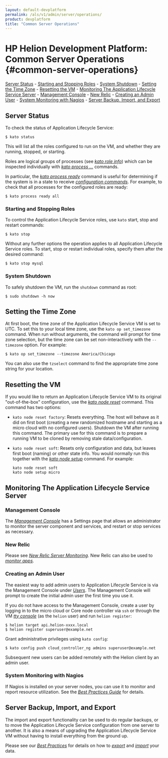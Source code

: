 ```yaml
---
layout: default-devplatform
permalink: /als/v1/admin/server/operations/
product: devplatform
title: "Common Server Operations"
---
```

<!--PUBLISHED-->

# HP Helion Development Platform: Common Server Operations {#common-server-operations}
[Server Status](#server-status)
        -   [Starting and Stopping Roles](#starting-and-stopping-roles)
        -   [System Shutdown](#system-shutdown)
    -   [Setting the Time Zone](#setting-the-time-zone)
    -   [Resetting the VM](#resetting-the-vm)
    -   [Monitoring The Application Lifecycle Service
        Server](#monitoring-the-helion-server)
        -   [Management Console](#management-console)
        -   [New Relic](#new-relic)
        -   [Creating an Admin User](#creating-an-admin-user)
        -   [System Monitoring with
            Nagios](#system-monitoring-with-nagios)
    -   [Server Backup, Import, and
        Export](#server-backup-import-and-export)

Server Status[](#server-status "Permalink to this headline")
-------------------------------------------------------------

To check the status of Application Lifecycle Service:

    $ kato status

This will list all the roles configured to run on the VM, and whether
they are running, stopped, or starting.

Roles are logical groups of processes (see [*kato role
info*](/als/v1/admin/reference/kato-ref/#kato-command-ref-role-info)) which can
be inspected individually with [*kato process
...*](/als/v1/admin/reference/kato-ref/#kato-command-ref-process-list)
commands.

In particular, the [*kato process
ready*](/als/v1/admin/reference/kato-ref/#kato-command-ref-process-ready)
command is useful for determining if the system is in a state to receive
[*configuration commands*](/als/v1/admin/server/configuration/#server-configuration). For
example, to check that all processes for the configured roles are ready:

    $ kato process ready all

### Starting and Stopping Roles[](#starting-and-stopping-roles "Permalink to this headline")

To control the Application Lifecycle Service roles, use `kato` start,
stop and restart commands:

    $ kato stop

Without any further options the operation applies to all Application Lifecycle Service roles.
To start, stop or restart individual roles, specify them after the
desired command:

    $ kato stop mysql

### System Shutdown[](#system-shutdown "Permalink to this headline")

To safely shutdown the VM, run the `shutdown`
command as root:

    $ sudo shutdown -h now

Setting the Time Zone[](#setting-the-time-zone "Permalink to this headline")
-----------------------------------------------------------------------------

At first boot, the time zone of the Application Lifecycle Service VM is set to UTC. To set
this to your local time zone, use the `kato op set_timezone` command. When run without arguments, the command will prompt
for time zone selection, but the time zone can be set non-interactively
with the `--timezone` option. For example:

    $ kato op set_timezone --timezone America/Chicago

You can also use the `tzselect` command to find the
appropriate time zone string for your location.

Resetting the VM[](#resetting-the-vm "Permalink to this headline")
-------------------------------------------------------------------

If you would like to return an Application Lifecycle Service VM to its original
"out-of-the-box" configuration, use the [*kato node
reset*](/als/v1/admin/reference/kato-ref/#kato-command-ref-node-attach)
command. This command has two options:

-   `kato node reset factory`: Resets everything.
    The host will behave as it did on first boot (creating a new
    randomized hostname and starting as a micro cloud with no configured
    users). Shutdown the VM after running this command. The primary use
    for this command is to prepare a running VM to be cloned by removing
    stale data/configuration.

-   `kato node reset soft`: Resets only
    configuration and data, but leaves first boot (naming) or other
    state info. You would normally run this together with the [*kato
    node
    setup*](/als/v1/admin/reference/kato-ref/#kato-command-ref-node-attach)
    command. For example:

        kato node reset soft
        kato node setup micro

Monitoring The Application Lifecycle Service Server[](#monitoring-the-helion-server "Permalink to this headline")
-----------------------------------------------------------------------------------------------

### Management Console[](#management-console "Permalink to this headline")

The [*Management
Console*](/als/v1/user/console/#management-console) has a
Settings page that allows an administrator to monitor the server
component and services, and restart or stop services as necessary.

### New Relic[](#new-relic "Permalink to this headline")

Please see [*New Relic Server
Monitoring*](/als/v1/admin/best-practices/#bestpractices-nrsysmond). New
Relic can also be used to [*monitor
apps*](/als/v1/user/deploy/newrelic/#newrelic).

### Creating an Admin User[](#creating-an-admin-user "Permalink to this headline")

The easiest way to add admin users to Application Lifecycle Service is via the Management
Console under [*Users*](/als/v1/admin/console/customize/#console-users). The
Management Console will prompt to create the initial admin user the
first time you use it.

If you do not have access to the Management Console, create a user by
logging in to the micro cloud or Core node controller via
`ssh` or through the VM [*tty
console*](/als/v1/user/reference/glossary/#term-tty-console) (as the
`helion` user) and run
`helion register`:

    $ helion target api.helion-xxxx.local
    $ helion register superuser@example.net

Grant administrative privileges using `kato config`:

    $ kato config push cloud_controller_ng admins superuser@example.net

Subsequent new users can be added remotely with the Helion client by an admin user.

### System Monitoring with Nagios[](#system-monitoring-with-nagios "Permalink to this headline")

If Nagios is installed on your server nodes, you can use it to monitor
and report resource utilization. See the [*Best Practices
Guide*](/als/v1/admin/best-practices/#bestpractices-nagios) for details.

Server Backup, Import, and Export[](#server-backup-import-and-export "Permalink to this headline")
---------------------------------------------------------------------------------------------------

The import and export functionality can be used to do regular backups,
or to move the Application Lifecycle Service configuration from one server to another. It is
also a means of upgrading the Application Lifecycle Service VM without having to install
everything from the ground up.

Please see our [*Best
Practices*](/als/v1/admin/best-practices/#bestpractices-controller-migration)
for details on how to
[*export*](/als/v1/admin/best-practices/#bestpractices-migration-export)
and
[*import*](/als/v1/admin/best-practices/#bestpractices-migration-import)
your data.

